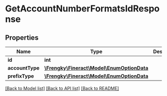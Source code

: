 # GetAccountNumberFormatsIdResponse

## Properties
Name | Type | Description | Notes
------------ | ------------- | ------------- | -------------
**id** | **int** |  | [optional] 
**accountType** | [**\Frengky\Fineract\Model\EnumOptionData**](EnumOptionData.md) |  | [optional] 
**prefixType** | [**\Frengky\Fineract\Model\EnumOptionData**](EnumOptionData.md) |  | [optional] 

[[Back to Model list]](../../README.md#documentation-for-models) [[Back to API list]](../../README.md#documentation-for-api-endpoints) [[Back to README]](../../README.md)

